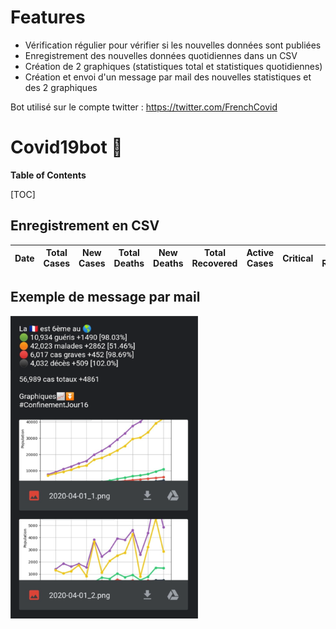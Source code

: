 # Features

- Vérification régulier pour vérifier si les nouvelles données sont publiées
- Enregistrement des nouvelles données quotidiennes dans un CSV
- Création de 2 graphiques (statistiques total et statistiques quotidiennes)
- Création et envoi d'un message par mail des nouvelles statistiques et des 2 graphiques

Bot utilisé sur le compte twitter : https://twitter.com/FrenchCovid

# Covid19bot 🦠

**Table of Contents**

[TOC]

## Enregistrement en CSV

Date  | Total Cases | New Cases | Total Deaths | New Deaths | Total Recovered | Active Cases | Critical | New Recovered | New Active | New Critical | PlaceInWorld 
----- | ------------|--------|-----|-------|------|-----|-----|------|------|-----|----


## Exemple de message par mail

<img src="images/exampleMail.png" width="300">
